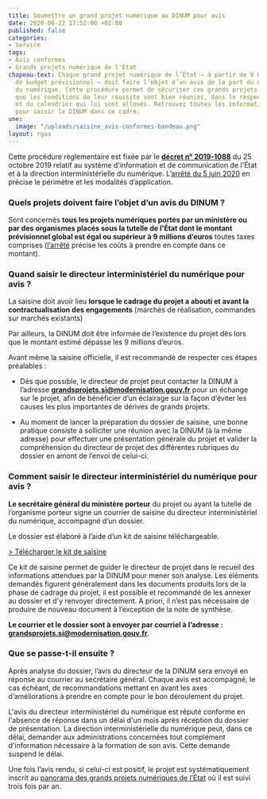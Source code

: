 ```yaml
---
title: Soumettre un grand projet numérique au DINUM pour avis
date: 2020-06-22 17:52:00 +02:00
published: false
categories:
- Service
tags:
- Avis conformes
- Grands projets numérique de l'État
chapeau-text: Chaque grand projet numérique de l’État – à partir de 9 millions d’euros
  de budget prévisionnel – doit faire l’objet d’un avis de la part du directeur interministériel
  du numérique. Cette procédure permet de sécuriser ces grands projets et de s’assurer
  que les conditions de leur réussite sont bien réunies, dans le respect des moyens
  et du calendrier qui lui sont alloués. Retrouvez toutes les informations utiles
  pour saisir le DINUM dans ce cadre.
une:
  image: "/uploads/saisine_avis-conformes-bandeau.png"
layout: rgaa
---
```


Cette procédure règlementaire est fixée par le **[décret n° 2019-1088](https://www.legifrance.gouv.fr/affichTexte.do?cidTexte=JORFTEXT000039281619&dateTexte=20200612)** du 25 octobre 2019 relatif au système d'information et de communication de l'État et à la direction interministérielle du numérique. L’[arrêté du 5 juin 2020](https://www.legifrance.gouv.fr/affichTexte.do?cidTexte=JORFTEXT000042152725&dateTexte=&categorieLien=id) en précise le périmètre et les modalités d’application.

### Quels projets doivent faire l’objet d’un avis du DINUM ?

Sont concernés **tous les projets numériques portés par un ministère ou par des organismes placés sous la tutelle de l'État dont le montant prévisionnel global est égal ou supérieur à 9 millions d’euros** toutes taxes comprises ([l’arrêté](https://www.legifrance.gouv.fr/affichTexte.do?cidTexte=JORFTEXT000042152725&dateTexte=&categorieLien=id) précise les coûts à prendre en compte dans ce montant).

### Quand saisir le directeur interministériel du numérique pour avis ?

La saisine doit avoir lieu **lorsque le cadrage du projet a abouti et avant la contractualisation des engagements** (marchés de réalisation, commandes sur marchés existants)

Par ailleurs, la DINUM doit être informée de l’existence du projet dès lors que le montant estimé dépasse les 9 millions d’euros.

Avant même la saisine officielle, il est recommandé de respecter ces étapes préalables :

* Dès que possible, le directeur de projet peut contacter la DINUM à l’adresse **[grandsprojets.si@modernisation.gouv.fr](mailto:grandsprojets.si@modernisation.gouv.fr)** pour un échange sur le projet, afin de bénéficier d’un éclairage sur la façon d’éviter les causes les plus importantes de dérives de grands projets.


* Au moment de lancer la préparation du dossier de saisine, une bonne pratique consiste à solliciter une réunion avec la DINUM (à la même adresse) pour effectuer une présentation générale du projet et valider la compréhension du directeur de projet des différentes rubriques du dossier en amont de l’envoi de celui-ci.

### Comment saisir le directeur interministériel du numérique pour avis ?

**Le secrétaire général du ministère porteur** du projet ou ayant la tutelle de l’organisme porteur signe un courrier de saisine du directeur interministériel du numérique, accompagné d’un dossier.

Le dossier est élaboré à l’aide d’un kit de saisine téléchargeable.

[> Télécharger le kit de saisine](/uploads/kit-de-saisine_avis_DINUM.zip)

Ce kit de saisine permet de guider le directeur de projet dans le recueil des informations attendues par la DINUM pour mener son analyse. Les éléments demandés figurent généralement dans les documents produits lors de la phase de cadrage du projet, il est possible et recommandé de les annexer au dossier et d’y renvoyer directement. A priori, il n’est pas nécessaire de produire de nouveau document à l’exception de la note de synthèse.

**Le courrier et le dossier sont à envoyer par courriel à l’adresse : [grandsprojets.si@modernisation.gouv.fr](mailto:grandsprojets.si@modernisation.gouv.fr).**

### Que se passe-t-il ensuite ?

Après analyse du dossier, l’avis du directeur de la DINUM sera envoyé en réponse au courrier au secrétaire général. Chaque avis est accompagné, le cas échéant, de recommandations mettant en avant les axes d’améliorations à prendre en compte pour le bon déroulement du projet.

L'avis du directeur interministériel du numérique est réputé conforme en l'absence de réponse dans un délai d'un mois après réception du dossier de présentation. La direction interministérielle du numérique peut, dans ce délai, demander aux administrations concernées tout complément d'information nécessaire à la formation de son avis. Cette demande suspend le délai.

Une fois l’avis rendu, si celui-ci est positif, le projet est systématiquement inscrit au [panorama des grands projets numériques de l’État](https://www.numerique.gouv.fr/publications/panorama-grands-projets-si/) où il est suivi trois fois par an.